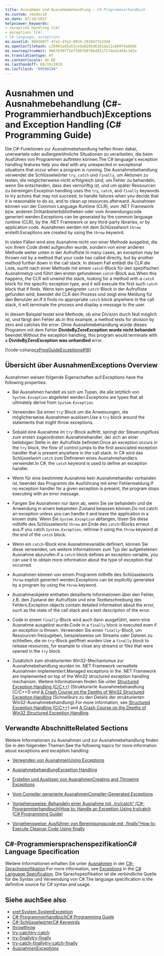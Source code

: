 ```yaml
---
title: Ausnahmen und Ausnahmebehandlung – C#-Programmierhandbuch
ms.custom: seodec18
ms.date: 07/20/2015
helpviewer_keywords:
- exception handling [C#]
- exceptions [C#]
- C# language, exceptions
ms.assetid: 0001887f-4fa2-47e2-8034-2819477e2344
ms.openlocfilehash: c2b991a45a53ce4a8295d6181da11cb09fda6ddb
ms.sourcegitcommit: 986f836f72ef10876878bd6217174e41464c145a
ms.translationtype: HT
ms.contentlocale: de-DE
ms.lasthandoff: 08/19/2019
ms.locfileid: "69590194"
---
```

# <a name="exceptions-and-exception-handling-c-programming-guide"></a><span data-ttu-id="8d0ae-102">Ausnahmen und Ausnahmebehandlung (C#-Programmierhandbuch)</span><span class="sxs-lookup"><span data-stu-id="8d0ae-102">Exceptions and Exception Handling (C# Programming Guide)</span></span>
<span data-ttu-id="8d0ae-103">Die C#-Funktionen zur Ausnahmebehandlung helfen Ihnen dabei, unerwartete oder außergewöhnliche Situationen zu verarbeiten, die beim Ausführen von Programmen auftreten können.</span><span class="sxs-lookup"><span data-stu-id="8d0ae-103">The C# language's exception handling features help you deal with any unexpected or exceptional situations that occur when a program is running.</span></span> <span data-ttu-id="8d0ae-104">Die Ausnahmebehandlung verwendet die Schlüsselwörter `try`, `catch` und `finally`, um Aktionen zu testen, die möglicherweise nicht erfolgreich sind, um Fehler zu behandeln, wenn Sie entscheiden, dass dies vernünftig ist, und um später Ressourcen zu bereinigen.</span><span class="sxs-lookup"><span data-stu-id="8d0ae-104">Exception handling uses the `try`, `catch`, and `finally` keywords to try actions that may not succeed, to handle failures when you decide that it is reasonable to do so, and to clean up resources afterward.</span></span> <span data-ttu-id="8d0ae-105">Ausnahmen können von der Common Language Runtime (CLR), vom .NET Framework bzw. anderen Drittanbieterbibliotheken oder vom Anwendungscode generiert werden.</span><span class="sxs-lookup"><span data-stu-id="8d0ae-105">Exceptions can be generated by the common language runtime (CLR), by the .NET Framework or any third-party libraries, or by application code.</span></span> <span data-ttu-id="8d0ae-106">Ausnahmen werden mit dem Schlüsselwort `throw` erstellt.</span><span class="sxs-lookup"><span data-stu-id="8d0ae-106">Exceptions are created by using the `throw` keyword.</span></span>  
  
 <span data-ttu-id="8d0ae-107">In vielen Fällen wird eine Ausnahme nicht von einer Methode ausgelöst, die von Ihrem Code direkt aufgerufen wurde, sondern von einer anderen Methode weiter unten in der Aufrufliste.</span><span class="sxs-lookup"><span data-stu-id="8d0ae-107">In many cases, an exception may be thrown not by a method that your code has called directly, but by another method further down in the call stack.</span></span> <span data-ttu-id="8d0ae-108">In diesem Fall entlädt die CLR die Liste, sucht nach einer Methode mit einem `catch`-Block für den spezifischen Ausnahmetyp und führt den ersten gefundenen `catch`-Block aus.</span><span class="sxs-lookup"><span data-stu-id="8d0ae-108">When this happens, the CLR will unwind the stack, looking for a method with a `catch` block for the specific exception type, and it will execute the first such `catch` block that if finds.</span></span> <span data-ttu-id="8d0ae-109">Wenn kein geeigneter `catch`-Block in der Aufrufliste gefunden wird, beendet die CLR den Prozess und zeigt eine Meldung für den Benutzer an.</span><span class="sxs-lookup"><span data-stu-id="8d0ae-109">If it finds no appropriate `catch` block anywhere in the call stack, it will terminate the process and display a message to the user.</span></span>  
  
 <span data-ttu-id="8d0ae-110">In diesem Beispiel testet eine Methode, ob eine Division durch Null möglich ist, und fängt den Fehler ab.</span><span class="sxs-lookup"><span data-stu-id="8d0ae-110">In this example, a method tests for division by zero and catches the error.</span></span> <span data-ttu-id="8d0ae-111">Ohne Ausnahmebehandlung würde dieses Programm mit dem Fehler **DivideByZeroException wurde nicht behandelt** beendet.</span><span class="sxs-lookup"><span data-stu-id="8d0ae-111">Without the exception handling, this program would terminate with a **DivideByZeroException was unhandled** error.</span></span>  
  
 [!code-csharp[csProgGuideExceptions#18](~/samples/snippets/csharp/VS_Snippets_VBCSharp/csProgGuideExceptions/CS/Exceptions.cs#18)]  
  
## <a name="exceptions-overview"></a><span data-ttu-id="8d0ae-112">Übersicht über Ausnahmen</span><span class="sxs-lookup"><span data-stu-id="8d0ae-112">Exceptions Overview</span></span>  
 <span data-ttu-id="8d0ae-113">Ausnahmen weisen folgende Eigenschaften auf:</span><span class="sxs-lookup"><span data-stu-id="8d0ae-113">Exceptions have the following properties:</span></span>  
  
- <span data-ttu-id="8d0ae-114">Bei Ausnahmen handelt es sich um Typen, die alle letztlich von `System.Exception` abgeleitet werden.</span><span class="sxs-lookup"><span data-stu-id="8d0ae-114">Exceptions are types that all ultimately derive from `System.Exception`.</span></span>  
  
- <span data-ttu-id="8d0ae-115">Verwenden Sie einen `try`-Block um die Anweisungen, die möglicherweise Ausnahmen auslösen.</span><span class="sxs-lookup"><span data-stu-id="8d0ae-115">Use a `try` block around the statements that might throw exceptions.</span></span>  
  
- <span data-ttu-id="8d0ae-116">Sobald eine Ausnahme im `try`-Block auftritt, springt der Steuerungsfluss zum ersten zugeordneten Ausnahmehandler, der sich an einer beliebigen Stelle in der Aufrufliste befindet.</span><span class="sxs-lookup"><span data-stu-id="8d0ae-116">Once an exception occurs in the `try` block, the flow of control jumps to the first associated exception handler that is present anywhere in the call stack.</span></span> <span data-ttu-id="8d0ae-117">In C# wird das Schlüsselwort `catch` zum Definieren eines Ausnahmehandlers verwendet.</span><span class="sxs-lookup"><span data-stu-id="8d0ae-117">In C#, the `catch` keyword is used to define an exception handler.</span></span>  
  
- <span data-ttu-id="8d0ae-118">Wenn für eine bestimmte Ausnahme kein Ausnahmehandler vorhanden ist, beendet das Programm die Ausführung mit einer Fehlermeldung.</span><span class="sxs-lookup"><span data-stu-id="8d0ae-118">If no exception handler for a given exception is present, the program stops executing with an error message.</span></span>  
  
- <span data-ttu-id="8d0ae-119">Fangen Sie Ausnahmen nur dann ab, wenn Sie sie behandeln und die Anwendung in einem bekannten Zustand belassen können.</span><span class="sxs-lookup"><span data-stu-id="8d0ae-119">Do not catch an exception unless you can handle it and leave the application in a known state.</span></span> <span data-ttu-id="8d0ae-120">Wenn Sie `System.Exception` abfangen, lösen Sie diese mithilfe des Schlüsselworts `throw` am Ende des `catch`-Blocks erneut aus.</span><span class="sxs-lookup"><span data-stu-id="8d0ae-120">If you catch `System.Exception`, rethrow it using the `throw` keyword at the end of the `catch` block.</span></span>  
  
- <span data-ttu-id="8d0ae-121">Wenn ein `catch`-Block eine Ausnahmevariable definiert, können Sie diese verwenden, um weitere Informationen zum Typ der aufgetretenen Ausnahme abzurufen.</span><span class="sxs-lookup"><span data-stu-id="8d0ae-121">If a `catch` block defines an exception variable, you can use it to obtain more information about the type of exception that occurred.</span></span>  
  
- <span data-ttu-id="8d0ae-122">Ausnahmen können von einem Programm mithilfe des Schlüsselworts `throw` explizit generiert werden.</span><span class="sxs-lookup"><span data-stu-id="8d0ae-122">Exceptions can be explicitly generated by a program by using the `throw` keyword.</span></span>  
  
- <span data-ttu-id="8d0ae-123">Ausnahmeobjekte enthalten detaillierte Informationen über den Fehler, z.B. den Zustand der Aufrufliste und eine Textbeschreibung des Fehlers.</span><span class="sxs-lookup"><span data-stu-id="8d0ae-123">Exception objects contain detailed information about the error, such as the state of the call stack and a text description of the error.</span></span>  
  
- <span data-ttu-id="8d0ae-124">Code in einem `finally`-Block wird auch dann ausgeführt, wenn eine Ausnahme ausgelöst wurde.</span><span class="sxs-lookup"><span data-stu-id="8d0ae-124">Code in a `finally` block is executed even if an exception is thrown.</span></span> <span data-ttu-id="8d0ae-125">Verwenden Sie einen `finally`-Block, um Ressourcen freizugeben, beispielsweise um Streams oder Dateien zu schließen, die im `try`-Block geöffnet wurden.</span><span class="sxs-lookup"><span data-stu-id="8d0ae-125">Use a `finally` block to release resources, for example to close any streams or files that were opened in the `try` block.</span></span>  
  
- <span data-ttu-id="8d0ae-126">Zusätzlich zum strukturierten Win32-Mechanismus zur Ausnahmebehandlung wurden im .NET Framework verwaltete Ausnahmen implementiert.</span><span class="sxs-lookup"><span data-stu-id="8d0ae-126">Managed exceptions in the .NET Framework are implemented on top of the Win32 structured exception handling mechanism.</span></span> <span data-ttu-id="8d0ae-127">Weitere Informationen finden Sie unter [Structured Exception Handling (C/C++)](/cpp/cpp/structured-exception-handling-c-cpp) (Strukturierte Ausnahmebehandlung [C/C++]) und [A Crash Course on the Depths of Win32 Structured Exception Handling](https://bytepointer.com/resources/pietrek_crash_course_depths_of_win32_seh.htm) (Schnellkurs zu den Details der strukturierten Win32-Ausnahmebehandlung).</span><span class="sxs-lookup"><span data-stu-id="8d0ae-127">For more information, see [Structured Exception Handling (C/C++)](/cpp/cpp/structured-exception-handling-c-cpp) and [A Crash Course on the Depths of Win32 Structured Exception Handling](https://bytepointer.com/resources/pietrek_crash_course_depths_of_win32_seh.htm).</span></span>  
  
## <a name="related-sections"></a><span data-ttu-id="8d0ae-128">Verwandte Abschnitte</span><span class="sxs-lookup"><span data-stu-id="8d0ae-128">Related Sections</span></span>  
 <span data-ttu-id="8d0ae-129">Weitere Informationen zu Ausnahmen und zur Ausnahmebehandlung finden Sie in den folgenden Themen:</span><span class="sxs-lookup"><span data-stu-id="8d0ae-129">See the following topics for more information about exceptions and exception handling:</span></span>  
  
- [<span data-ttu-id="8d0ae-130">Verwenden von Ausnahmen</span><span class="sxs-lookup"><span data-stu-id="8d0ae-130">Using Exceptions</span></span>](./using-exceptions.md)  
  
- [<span data-ttu-id="8d0ae-131">Ausnahmebehandlung</span><span class="sxs-lookup"><span data-stu-id="8d0ae-131">Exception Handling</span></span>](./exception-handling.md)  
  
- [<span data-ttu-id="8d0ae-132">Erstellen und Auslösen von Ausnahmen</span><span class="sxs-lookup"><span data-stu-id="8d0ae-132">Creating and Throwing Exceptions</span></span>](./creating-and-throwing-exceptions.md)  
  
- [<span data-ttu-id="8d0ae-133">Vom Compiler generierte Ausnahmen</span><span class="sxs-lookup"><span data-stu-id="8d0ae-133">Compiler-Generated Exceptions</span></span>](./compiler-generated-exceptions.md)  
  
- [<span data-ttu-id="8d0ae-134">Vorgehensweise: Behandeln einer Ausnahme mit „try/catch“ (C#-Programmierhandbuch)</span><span class="sxs-lookup"><span data-stu-id="8d0ae-134">How to: Handle an Exception Using try/catch (C# Programming Guide)</span></span>](./how-to-handle-an-exception-using-try-catch.md)  
  
- [<span data-ttu-id="8d0ae-135">Vorgehensweise: Ausführen von Bereinigungscode mit „finally“</span><span class="sxs-lookup"><span data-stu-id="8d0ae-135">How to: Execute Cleanup Code Using finally</span></span>](./how-to-execute-cleanup-code-using-finally.md)  
  
## <a name="c-language-specification"></a><span data-ttu-id="8d0ae-136">C#-Programmiersprachenspezifikation</span><span class="sxs-lookup"><span data-stu-id="8d0ae-136">C# Language Specification</span></span>  

<span data-ttu-id="8d0ae-137">Weitere Informationen erhalten Sie unter [Ausnahmen](~/_csharplang/spec/exceptions.md) in der [C#-Sprachspezifikation](../../language-reference/language-specification/index.md).</span><span class="sxs-lookup"><span data-stu-id="8d0ae-137">For more information, see [Exceptions](~/_csharplang/spec/exceptions.md) in the [C# Language Specification](../../language-reference/language-specification/index.md).</span></span> <span data-ttu-id="8d0ae-138">Die Sprachspezifikation ist die verbindliche Quelle für die Syntax und Verwendung von C#.</span><span class="sxs-lookup"><span data-stu-id="8d0ae-138">The language specification is the definitive source for C# syntax and usage.</span></span>
  
## <a name="see-also"></a><span data-ttu-id="8d0ae-139">Siehe auch</span><span class="sxs-lookup"><span data-stu-id="8d0ae-139">See also</span></span>

- <xref:System.SystemException>
- [<span data-ttu-id="8d0ae-140">C#-Programmierhandbuch</span><span class="sxs-lookup"><span data-stu-id="8d0ae-140">C# Programming Guide</span></span>](../index.md)
- [<span data-ttu-id="8d0ae-141">C#-Schlüsselwörter</span><span class="sxs-lookup"><span data-stu-id="8d0ae-141">C# Keywords</span></span>](../../language-reference/keywords/index.md)
- [<span data-ttu-id="8d0ae-142">throw</span><span class="sxs-lookup"><span data-stu-id="8d0ae-142">throw</span></span>](../../language-reference/keywords/throw.md)
- [<span data-ttu-id="8d0ae-143">try-catch</span><span class="sxs-lookup"><span data-stu-id="8d0ae-143">try-catch</span></span>](../../language-reference/keywords/try-catch.md)
- [<span data-ttu-id="8d0ae-144">try-finally</span><span class="sxs-lookup"><span data-stu-id="8d0ae-144">try-finally</span></span>](../../language-reference/keywords/try-finally.md)
- [<span data-ttu-id="8d0ae-145">try-catch-finally</span><span class="sxs-lookup"><span data-stu-id="8d0ae-145">try-catch-finally</span></span>](../../language-reference/keywords/try-catch-finally.md)
- [<span data-ttu-id="8d0ae-146">Ausnahmen</span><span class="sxs-lookup"><span data-stu-id="8d0ae-146">Exceptions</span></span>](../../../standard/exceptions/index.md)
